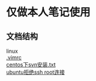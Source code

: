仅做本人笔记使用
===

文档结构
--

linux</br>
  <a href='https://github.com/zhong1/note/blob/master/linux/.vimrc'>.vimrc</a></br>
  <a href='https://github.com/zhong1/note/blob/master/linux/centos%E4%B8%8Bsvn%E5%AE%89%E8%A3%85.txt'>centos下svn安装.txt</a></br>
  <a href='https://github.com/zhong1/note/blob/master/linux/ubuntu%E6%8B%92%E7%BB%9Dssh%20root%E8%BF%9E%E6%8E%A5'>ubuntu拒绝ssh root连接</a></br>
